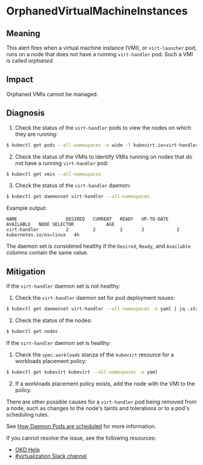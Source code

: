 # OrphanedVirtualMachineInstances
<!--apinnick Nov 2022-->

## Meaning

This alert fires when a virtual machine instance (VMI), or `virt-launcher` pod, runs on a node that does not have a running `virt-handler` pod. Such a VMI is called _orphaned_.

## Impact

Orphaned VMIs cannot be managed.

## Diagnosis

1. Check the status of the `virt-handler` pods to view the nodes on which they are running:
  ```bash
  $ kubectl get pods --all-namespaces -o wide -l kubevirt.io=virt-handler
  ```
2. Check the status of the VMIs to identify VMIs running on nodes that do not have a running `virt-handler` pod:
  ```bash
  $ kubectl get vmis --all-namespaces
  ```
3. Check the status of the `virt-handler` daemon:
  ```bash
  $ kubectl get daemonset virt-handler --all-namespaces
  ```

Example output:
```
NAME                  DESIRED   CURRENT   READY   UP-TO-DATE   AVAILABLE   NODE SELECTOR            AGE
virt-handler          2         2         2       2            2           kubernetes.io/os=linux   4h
```
The daemon set is considered healthy if the `Desired`, `Ready`, and `Available` columns contain the same value.

## Mitigation

If the `virt-handler` daemon set is not healthy:

1. Check the `virt-handler` daemon set for pod deployment issues:
  ```bash
  $ kubectl get daemonset virt-handler --all-namespaces -o yaml | jq .status
  ```
2. Check the status of the nodes:
  ```bash
  $ kubectl get nodes
  ```

If the `virt-handler` daemon set is healthy:

1. Check the `spec.workloads` stanza of the `kubevirt` resource for a workloads placement policy:
  ```bash
  $ kubectl get kubevirt kubevirt --all-namespaces -o yaml
  ```
2. If a workloads placement policy exists, add the node with the VMI to the policy.

There are other possible causes for a `virt-handler` pod being removed from a node, such as changes to the node's taints and tolerations or to a pod's scheduling rules.

<!--CNV: If you cannot resolve the issue, log in to the [Customer Portal](https://access.redhat.com) and open a support case, attaching the artifacts gathered during the Diagnosis procedure.-->

<!--KVstart-->
See [How Daemon Pods are scheduled](https://kubernetes.io/docs/concepts/workloads/controllers/daemonset/#how-daemon-pods-are-scheduled) for more information.

If you cannot resolve the issue, see the following resources:

- [OKD Help](https://www.okd.io/help/)
- [#virtualization Slack channel](https://kubernetes.slack.com/channels/virtualization)
<!--KVend-->
